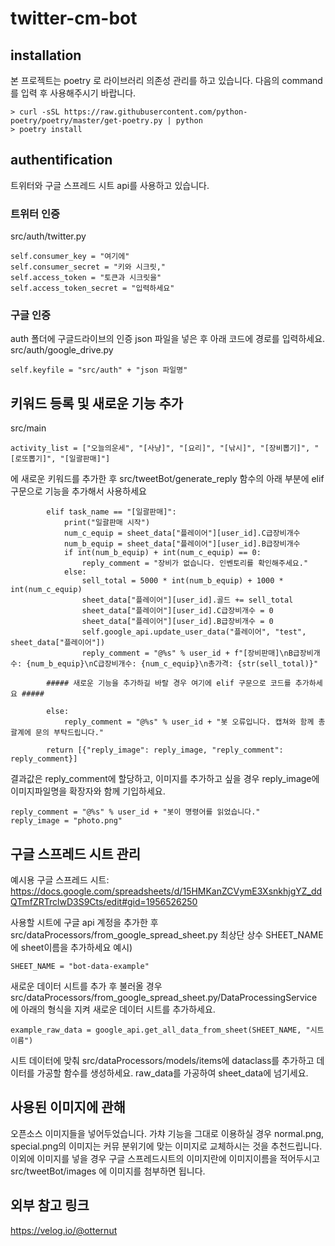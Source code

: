 # twitter-cm-bot

## installation

본 프로젝트는 poetry 로 라이브러리 의존성 관리를 하고 있습니다. 다음의 command를 입력 후 사용해주시기 바랍니다.

```
> curl -sSL https://raw.githubusercontent.com/python-poetry/poetry/master/get-poetry.py | python
> poetry install
```

## authentification

트위터와 구글 스프레드 시트 api를 사용하고 있습니다.

### 트위터 인증
src/auth/twitter.py

```
self.consumer_key = "여기에"
self.consumer_secret = "키와 시크릿,"
self.access_token = "토큰과 시크릿을"
self.access_token_secret = "입력하세요"

```

### 구글 인증
auth 폴더에 구글드라이브의 인증 json 파일을 넣은 후 아래 코드에 경로를 입력하세요.
src/auth/google_drive.py

```
self.keyfile = "src/auth" + "json 파일명"
```

## 키워드 등록 및 새로운 기능 추가
src/main
```
activity_list = ["오늘의운세", "[사냥]", "[요리]", "[낚시]", "[장비뽑기]", "[로또뽑기]", "[일괄판매]"]

```
에 새로운 키워드를 추가한 후 src/tweetBot/generate_reply 함수의 아래 부분에 elif 구문으로 기능을 추가해서 사용하세요

```
        elif task_name == "[일괄판매]":
            print("일괄판매 시작")
            num_c_equip = sheet_data["플레이어"][user_id].C급장비개수
            num_b_equip = sheet_data["플레이어"][user_id].B급장비개수
            if int(num_b_equip) + int(num_c_equip) == 0:
                reply_comment = "장비가 없습니다. 인벤토리를 확인해주세요."
            else:
                sell_total = 5000 * int(num_b_equip) + 1000 * int(num_c_equip)
                sheet_data["플레이어"][user_id].골드 += sell_total
                sheet_data["플레이어"][user_id].C급장비개수 = 0
                sheet_data["플레이어"][user_id].B급장비개수 = 0
                self.google_api.update_user_data("플레이어", "test", sheet_data["플레이어"])
                reply_comment = "@%s" % user_id + f"[장비판매]\nB급장비개수: {num_b_equip}\nC급장비개수: {num_c_equip}\n총가격: {str(sell_total)}"

        ##### 새로운 기능을 추가하길 바랄 경우 여기에 elif 구문으로 코드를 추가하세요 #####

        else:
            reply_comment = "@%s" % user_id + "봇 오류입니다. 캡쳐와 함께 총괄계에 문의 부탁드립니다."

        return [{"reply_image": reply_image, "reply_comment": reply_comment}]
```

결과값은 reply_comment에 할당하고, 이미지를 추가하고 싶을 경우 reply_image에 이미지파일명을 확장자와 함께 기입하세요.

```
reply_comment = "@%s" % user_id + "봇이 명령어를 읽었습니다."
reply_image = "photo.png"
```

## 구글 스프레드 시트 관리
예시용 구글 스프레드 시트: https://docs.google.com/spreadsheets/d/15HMKanZCVymE3XsnkhjgYZ_ddQTmfZRTrclwD3S9Cts/edit#gid=1956526250

사용할 시트에 구글 api 계정을 추가한 후 src/dataProcessors/from_google_spread_sheet.py 최상단 상수 SHEET_NAME에 sheet이름을 추가하세요
예시)

```
SHEET_NAME = "bot-data-example"

```

새로운 데이터 시트를 추가 후 불러올 경우 src/dataProcessors/from_google_spread_sheet.py/DataProcessingService 에 아래의 형식을 지켜 새로운 데이터 시트를 추가하세요.

```
example_raw_data = google_api.get_all_data_from_sheet(SHEET_NAME, "시트이름")
```
시트 데이터에 맞춰 src/dataProcessors/models/items에 dataclass를 추가하고 데이터를 가공할 함수를 생성하세요.
raw_data를 가공하여 sheet_data에 넘기세요.

## 사용된 이미지에 관해
오픈소스 이미지들을 넣어두었습니다. 가챠 기능을 그대로 이용하실 경우 normal.png, special.png의 이미지는 커뮤 분위기에 맞는 이미지로 교체하시는 것을 추천드립니다.
이외에 이미지를 넣을 경우 구글 스프레드시트의 이미지란에 이미지이름을 적어두시고 src/tweetBot/images 에 이미지를 첨부하면 됩니다.

## 외부 참고 링크
https://velog.io/@otternut
